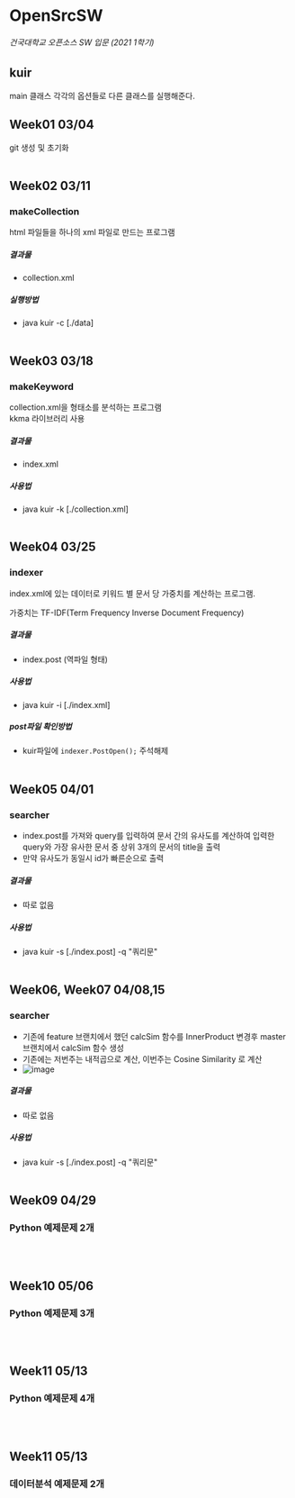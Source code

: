 # OpenSrcSW

###### 건국대학교 오픈소스 SW 입문 (2021 1학기) 

## kuir 
main 클래스 각각의 옵션들로 다른 클래스를 실행해준다.
<br/>

## Week01 03/04
git 생성 및 초기화
<br/><br/>

## Week02 03/11
### makeCollection 
html 파일들을 하나의 xml 파일로 만드는 프로그램
##### 결과물
- collection.xml
##### 실행방법
-  java kuir -c [./data]
<br/><br/>
   

## Week03 03/18
### makeKeyword
collection.xml을 형태소를 분석하는 프로그램 <br/>
kkma 라이브러리 사용
##### 결과물
- index.xml
##### 사용법
- java kuir -k [./collection.xml]
<br/><br/>
  

## Week04 03/25
### indexer
index.xml에 있는 데이터로 키워드 별 문서 당 가중치를 계산하는 프로그램.

가중치는 TF-IDF(Term Frequency Inverse Document Frequency)
##### 결과물
- index.post (역파일 형태)
##### 사용법
- java kuir -i [./index.xml]
##### post파일 확인방법
- kuir파일에 `indexer.PostOpen();` 주석해제
<br/><br/>

 
## Week05 04/01
### searcher
- index.post를 가져와 query를 입력하여 문서 간의 유사도를 계산하여 입력한 query와 가장 유사한 문서 중 상위 3개의 문서의 title을 출력
- 만약 유사도가 동일시 id가 빠른순으로 출력
##### 결과물
- 따로 없음
##### 사용법
- java kuir -s [./index.post] -q "쿼리문"
<br/><br/>


## Week06, Week07 04/08,15
### searcher
- 기존에 feature 브랜치에서 했던 calcSim 함수를 InnerProduct 변경후 master 브랜치에서 calcSim 함수 생성
- 기존에는 저번주는 내적곱으로 계산, 이번주는 Cosine Similarity 로 계산
- ![image](https://user-images.githubusercontent.com/55578730/115100377-2542ee00-9f77-11eb-8d82-a2ca39d36b71.png)

##### 결과물
- 따로 없음
##### 사용법
- java kuir -s [./index.post] -q "쿼리문"
<br/><br/>


## Week09 04/29
### Python 예제문제 2개
<br/><br/>


## Week10 05/06
### Python 예제문제 3개
<br/><br/>

## Week11 05/13
### Python 예제문제 4개
<br/><br/>

## Week11 05/13
### 데이터분석 예제문제 2개
<br/><br/>
